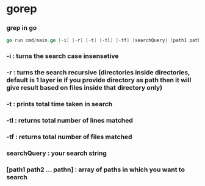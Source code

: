 # gorep

### grep in go

```go
go run cmd/main.go [-i] [-r] [-t] [-tl] [-tf] [searchQuery] [path1 path2 ... pathn]
```

### -i : turns the search case insensetive

### -r : turns the search recursive (directories inside directories, default is 1 layer ie if you provide directory as path then it will give result based on files inside that directory only)

### -t : prints total time taken in search

### -tl : returns total number of lines matched

### -tf : returns total number of files matched

### searchQuery : your search string

### [path1 path2 ... pathn] : array of paths in which you want to search
